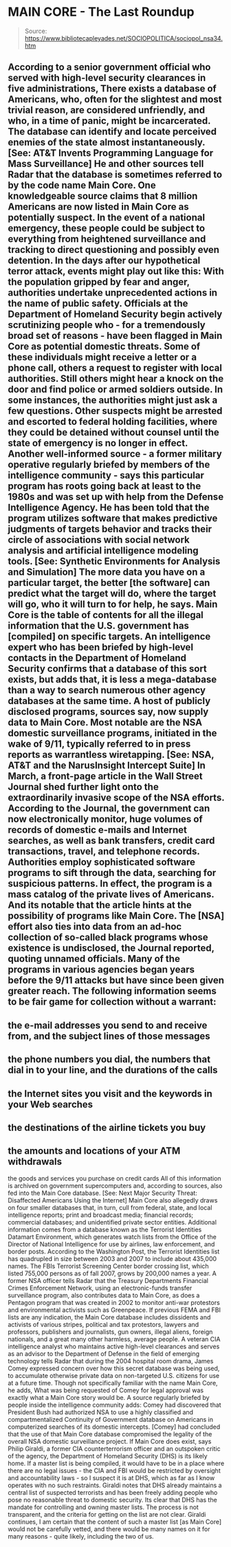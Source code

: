 # MAIN CORE - The Last Roundup

> Source: https://www.bibliotecapleyades.net/SOCIOPOLITICA/sociopol_nsa34.htm

According to a senior government official who served with high-level
security clearances in five administrations,
There exists a database of
Americans, who, often for the slightest and most trivial reason, are
considered unfriendly, and who, in a time of panic, might be
incarcerated. The database can identify and locate perceived enemies of
the state almost instantaneously.
[See:
AT&T
Invents Programming Language for Mass Surveillance]
He and other
sources tell Radar that the database is sometimes referred to by the
code name Main Core. One knowledgeable source claims that 8 million
Americans are now listed in Main Core as potentially suspect.
In the
event of a national emergency, these people could be subject to
everything from heightened surveillance and tracking to direct
questioning and possibly even detention.
In the days after our hypothetical terror
attack, events might play out like this: With the population gripped by
fear and anger, authorities undertake unprecedented actions in the name
of public safety.
Officials at the Department of Homeland Security begin
actively scrutinizing people who - for a tremendously broad set of
reasons - have been flagged in Main Core as potential domestic threats.
Some of these individuals might receive a letter or a phone call, others
a request to register with local authorities.
Still others might hear a
knock on the door and find police or armed soldiers outside. In some
instances, the authorities might just ask a few questions.
Other
suspects might be arrested and escorted to federal holding facilities,
where they could be detained without counsel until the state of
emergency is no longer in effect.
Another
well-informed source - a former military operative regularly briefed by
members of the intelligence community - says this particular program has
roots going back at least to the 1980s and was set up with help from the
Defense Intelligence Agency.
He has been told that the program utilizes
software that makes predictive judgments of targets behavior and tracks
their circle of associations with social network analysis and
artificial intelligence modeling tools.
[See:
Synthetic Environments for
Analysis and Simulation]
The more
data you have on a particular target, the better [the software] can
predict what the target will do, where the target will go, who it will
turn to for help, he says.
Main Core is the table of contents for all
the illegal information that the U.S. government has [compiled] on
specific targets.
An intelligence expert who has been briefed by
high-level contacts in the Department of Homeland Security confirms that
a database of this sort exists, but adds that,
it is less a
mega-database than a way to search numerous other agency databases at
the same time.
A host
of publicly disclosed programs, sources say, now supply data to Main
Core. Most notable are the NSA domestic surveillance programs, initiated
in the wake of 9/11, typically referred to in press reports as
warrantless wiretapping.
[See: NSA, AT&T and
the NarusInsight Intercept Suite]
In March,
a front-page article in the Wall
Street Journal shed further light onto the extraordinarily invasive
scope of the NSA efforts.
According to the Journal, the government
can now electronically monitor,
huge volumes of records of domestic
e-mails and Internet searches, as well as bank transfers, credit card
transactions, travel, and telephone records.
Authorities employ
sophisticated software programs to sift through the data, searching
for suspicious patterns.
In effect, the program is a mass catalog of
the private lives of Americans. And its notable that the article hints
at the possibility of programs like Main Core.
The [NSA] effort also
ties into data from an ad-hoc collection of so-called black programs
whose existence is undisclosed, the Journal reported, quoting unnamed
officials.
Many of the programs in various agencies began years before
the 9/11 attacks but have since been given greater reach.
The following information seems to be
fair game for collection without a warrant:
-
the e-mail addresses you
send to and receive from, and the subject lines of those messages
-
the
phone numbers you dial, the numbers that dial in to your line, and the
durations of the calls
-
the Internet sites you visit and the keywords in
your Web searches
-
the destinations of the airline tickets you buy
-
the
amounts and locations of your ATM withdrawals
-
the goods and
services you purchase on credit cards
All of this information is
archived on government supercomputers and, according to sources, also
fed into the Main Core database.
[See:
Next Major Security Threat: Disaffected Americans Using the Internet]
Main Core also allegedly draws on four
smaller databases that, in turn, cull from federal, state, and local
intelligence reports; print and broadcast media; financial records;
commercial databases; and unidentified private sector entities.
Additional information comes from a database known as the Terrorist
Identities Datamart Environment, which generates watch lists from the
Office of the Director of National Intelligence for use by airlines, law
enforcement, and border posts. According to the Washington Post, the
Terrorist Identities list has quadrupled in size between 2003 and 2007
to include about 435,000 names.
The FBIs Terrorist Screening Center
border crossing list, which listed 755,000 persons as of fall 2007,
grows by 200,000 names a year.
A former NSA officer tells Radar that the
Treasury Departments Financial Crimes Enforcement Network, using an
electronic-funds transfer surveillance program, also contributes data to
Main Core, as does a Pentagon program that was created in 2002 to
monitor anti-war protestors and environmental activists such as
Greenpeace.
If previous FEMA and FBI lists are any
indication, the Main Core database includes dissidents and activists of
various stripes, political and tax protestors, lawyers and professors,
publishers and journalists, gun owners, illegal aliens, foreign
nationals, and a great many other harmless, average people.
A veteran CIA intelligence analyst who
maintains active high-level clearances and serves as an advisor to the
Department of Defense in the field of emerging technology tells Radar
that during the 2004 hospital room drama, James Comey expressed concern
over how this secret database was being used,
to accumulate otherwise
private data on non-targeted U.S. citizens for use at a future time.
Though not specifically familiar with the name Main Core, he adds,
What
was being requested of Comey for legal approval was exactly what a Main
Core story would be.
A source regularly briefed by people inside the
intelligence community adds:
Comey had discovered that President Bush
had authorized NSA to use a highly classified and compartmentalized
Continuity of Government database on Americans in computerized searches
of its domestic intercepts.
[Comey] had concluded that the use of that
Main Core database compromised the legality of the overall NSA
domestic surveillance project.
If Main Core
does exist, says Philip Giraldi, a former CIA counterterrorism officer
and an outspoken critic of the agency, the Department of Homeland
Security (DHS) is its likely home.
If a master list is being compiled,
it would have to be in a place where there are no legal issues - the CIA
and FBI would be restricted by oversight and accountability laws - so I
suspect it is at DHS, which as far as I know operates with no such
restraints.
Giraldi notes that DHS already maintains a central list of
suspected terrorists and has been freely adding people who pose no
reasonable threat to domestic security.
Its clear that DHS has the
mandate for controlling and owning master lists. The process is not
transparent, and the criteria for getting on the list are not clear.
Giraldi continues, I am certain that the content of such a master list
[as Main Core] would not be carefully vetted, and there would be many
names on it for many reasons - quite likely, including the two of us.
